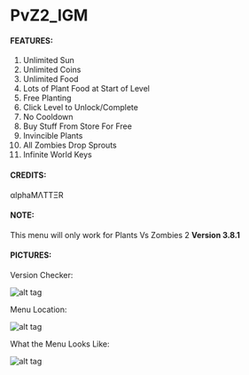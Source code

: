 # PvZ2_IGM

<h4>FEATURES:</h4>

1. Unlimited Sun
2. Unlimited Coins
3. Unlimited Food
4. Lots of Plant Food at Start of Level
5. Free Planting
6. Click Level to Unlock/Complete
7. No Cooldown
8. Buy Stuff From Store For Free
9. Invincible Plants
10. All Zombies Drop Sprouts
11. Infinite World Keys

<h4>CREDITS:</h4>

αlphaMΛTTΞR

<h4>NOTE:</h4>

This menu will only work for Plants Vs Zombies 2 <b>Version 3.8.1</b>

<h4>PICTURES:</h4>

Version Checker:

![alt tag](https://raw.github.com/AlphaMatterr/PvZ2_IGM/master/Pictures/Version_Check.PNG)

Menu Location:

![alt tag](https://raw.github.com/AlphaMatterr/PvZ2_IGM/master/Pictures/Location.PNG)

What the Menu Looks Like:

![alt tag](https://raw.github.com/AlphaMatterr/PvZ2_IGM/master/Pictures/Menu.PNG)
